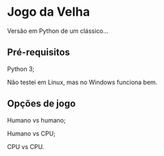 # Jogo da Velha
Versão em Python de um clássico...
## Pré-requisitos
Python 3;

Não testei em Linux, mas no Windows funciona bem.
## Opções de jogo
Humano vs humano;

Humano vs CPU;

CPU vs CPU.
